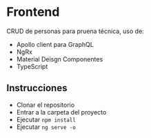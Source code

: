 # Frontend

CRUD de personas para pruena técnica, uso de:

- Apollo client para GraphQL
- NgRx
- Material Deisgn Componentes
- TypeScript

## Instrucciones

- Clonar el repositorio
- Entrar a la carpeta del proyecto
- Ejecutar `npm install`
- Ejecutar `ng serve -o`